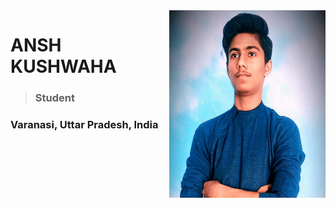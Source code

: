 <img src = "AK PIC.jpg" alt = "Profile Pic" height = "300" width = "250" align = "right">

# ANSH KUSHWAHA
> ### Student

### Varanasi, Uttar Pradesh, India
